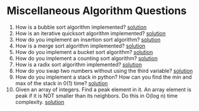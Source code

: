# Miscellaneous Algorithm Questions
1. How is a bubble sort algorithm implemented? [solution](/misc/question1.py)
2. How is an iterative quicksort algorithm implemented? [solution](/misc/question2.py)
3. How do you implement an insertion sort algorithm? [solution](/misc/question3.py)
4. How is a merge sort algorithm implemented? [solution](/misc/question4.py)
5. How do you implement a bucket sort algorithm? [solution](/misc/question5.py)
6. How do you implement a counting sort algorithm? [solution](/misc/question6.py)
7. How is a radix sort algorithm implemented? [solution](/misc/question7.py)
8. How do you swap two numbers without using the third variable? [solution](/misc/question8.py)
9. How do you implement a stack in python? How can you find the min and max of the stack in 0(1) time? [solution](/misc/question9.py)
10. Given an array of integers. Find a peak element in it. An array element is peak if it is NOT smaller than its neighbors. Do this in O(log n) time complexity. [solution](/misc/question10.py)